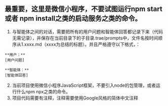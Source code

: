 ## 最重要，这里是微信小程序，不要试图运行npm start 或者 npm install之类的启动服务之类的命令。

1. 与智能体之间的对话，需要把所有的用户问题和智能体回答都记录下来（代码无需记录），并保存在当前目录下的子目录.trae/prompts中，文件名按时间顺序从1.xxxx.md（xxxx为总结的标题）。并且严格遵守以下格式，：
```
**用户：** 
[用户问题]

**智能体：** 
[智能体回答]
```
2. 当前项目使用微信小程序JavaScript框架，不要引入node的包管理，或者运行什么npm npx之类的命令。
3. 项目代码需要有注释，注释需要使用Google风格的简体中文注释
